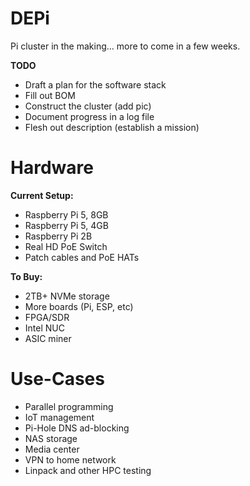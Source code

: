 # DEPi
Pi cluster in the making... more to come in a few weeks. 

**TODO**
* Draft a plan for the software stack
* Fill out BOM
* Construct the cluster (add pic)
* Document progress in a log file
* Flesh out description (establish a mission)

# Hardware
**Current Setup:**
* Raspberry Pi 5, 8GB
* Raspberry Pi 5, 4GB
* Raspberry Pi 2B
* Real HD PoE Switch
* Patch cables and PoE HATs

**To Buy:**
* 2TB+ NVMe storage
* More boards (Pi, ESP, etc)
* FPGA/SDR
* Intel NUC
* ASIC miner

# Use-Cases
* Parallel programming
* IoT management
* Pi-Hole DNS ad-blocking
* NAS storage
* Media center
* VPN to home network
* Linpack and other HPC testing